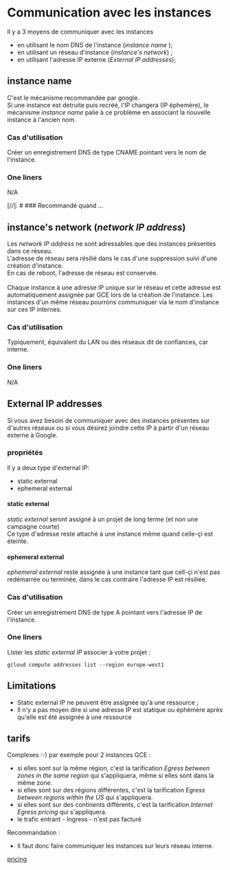 # Communication avec les instances

Il y a 3 moyens de communiquer avec les instances 

* en utilisant le nom DNS de l'instance (*instance name* );  
* en utilisant un réseau d'instance (*instance's network*) ;
* en utilisant l'adresse IP externe (*External IP addresses*);


## instance name
C'est le mécanisme recommandée par google.<br />
Si une instance est detruite puis recréé, l'IP changera (IP éphemère), le mécanisme *instance name* palie à ce problème en associant la nouvelle instance à l'ancien nom. 
 
### Cas d'utilisation 

Créer un enregistrement DNS de type CNAME pointant vers le nom de l'instance.

### One liners
N/A

[//]: # ### Recommandé quand ...

## instance's network (*network IP address*)

Les *network IP address* ne sont adressables que des instances présentes dans ce réseau.
<br />
L'adresse de réseau sera résilié dans le cas d'une suppression suivi d'une création d'instance.
<br />
En cas de reboot, l'adresse de réseau est conservée.  
<br />
Chaque instance à une adresse IP unique sur le réseau et cette adresse est automatiquement assignée par GCE lors de la création de l'instance. 
Les instances d'un même réseau pourrons communiquer via le nom d'instance sur ces IP internes. 

### Cas d'utilisation 

Typiquement, équivalent du LAN ou des réseaux dit de confiances, car interne. 

### One liners
N/A

## External IP addresses

Si vous avez besoin de communiquer avec des instances présentes sur d'autres réseaux ou si vous désirez joindre cette IP à partir d'un réseau externe à Google. 

### propriétés

Il y a deux type d'external IP:
* static external
* ephemeral external 

#### static external

*static external* seront assigné à un projet de long terme (et non une campagne courte)<br />
Ce type d'adresse reste attaché à une instance même quand celle-çi est éteinte. 


#### ephemeral external
*ephemeral external* reste assignée à une instance tant que cell-çi n'est pas redémarrée ou terminée, dans le cas contraire l'adresse IP est résiliée.

### Cas d'utilisation 

Créer un enregistrement DNS de type A pointant vers l'adresse IP de l'instance.

### One liners

Lister les *static external IP* associer à votre projet :

    gcloud compute addresses list --region europe-west1

## Limitations

* Static external IP ne peuvent être assignée qu'à une ressource ; 
* Il n'y a pas moyen dire si une adresse IP est statique ou éphèmère après qu'elle est été assignée à une ressource  

## tarifs

Complexes :-) par exemple pour 2 instances GCE :
* si elles sont sur la même région, c'est la tarification *Egress between zones in the same region* qui s'appliquera, même si elles sont dans la même zone.  
* si elles sont sur des régions différentes, c'est la tarification *Egress between regions within the US* qui s'appliquera.  
* si elles sont sur des continents différents, c'est la tarification *Internet Egress pricing* qui s'appliquera.
* le trafic entrant - Ingress - n'est pas facturé

Recommandation :
* Il faut donc faire communiquer les instances sur leurs réseau interne.

[pricing](https://cloud.google.com/compute/pricing#network)
